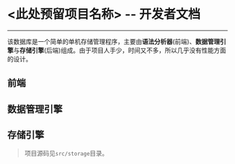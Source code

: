 # <此处预留项目名称> -- 开发者文档

---

该数据库是一个简单的单机存储管理程序，主要由**语法分析器**(前端)、**数据管理引擎**与**存储引擎**(后端)组成。由于项目人手少，时间又不多，所以几乎没有性能方面的设计。

## 前端

## 数据管理引擎

## 存储引擎

> 项目源码见`src/storage`目录。